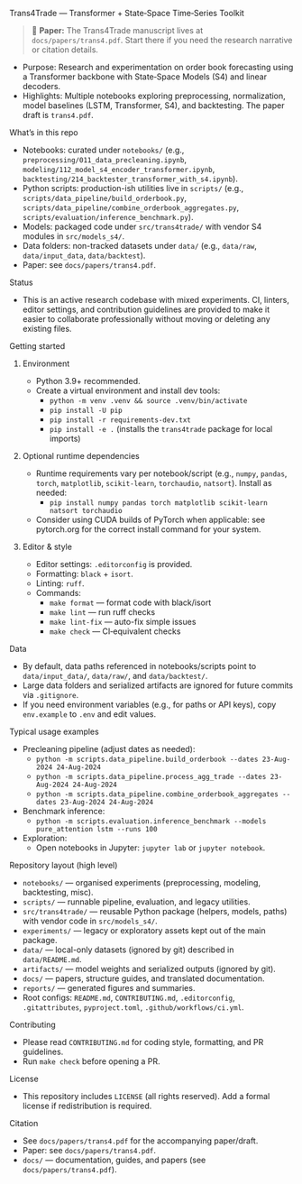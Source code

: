 Trans4Trade — Transformer + State‑Space Time‑Series Toolkit

> 📄 **Paper:** The Trans4Trade manuscript lives at `docs/papers/trans4.pdf`. Start there if you need the research narrative or citation details.

- Purpose: Research and experimentation on order book forecasting using a Transformer backbone with State‑Space Models (S4) and linear decoders.
- Highlights: Multiple notebooks exploring preprocessing, normalization, model baselines (LSTM, Transformer, S4), and backtesting. The paper draft is `trans4.pdf`.

What’s in this repo
- Notebooks: curated under `notebooks/` (e.g., `preprocessing/011_data_precleaning.ipynb`, `modeling/112_model_s4_encoder_transformer.ipynb`, `backtesting/214_backtester_transformer_with_s4.ipynb`).
- Python scripts: production-ish utilities live in `scripts/` (e.g., `scripts/data_pipeline/build_orderbook.py`, `scripts/data_pipeline/combine_orderbook_aggregates.py`, `scripts/evaluation/inference_benchmark.py`).
- Models: packaged code under `src/trans4trade/` with vendor S4 modules in `src/models_s4/`.
- Data folders: non-tracked datasets under `data/` (e.g., `data/raw`, `data/input_data`, `data/backtest`).
- Paper: see `docs/papers/trans4.pdf`.

Status
- This is an active research codebase with mixed experiments. CI, linters, editor settings, and contribution guidelines are provided to make it easier to collaborate professionally without moving or deleting any existing files.

Getting started
1) Environment
   - Python 3.9+ recommended.
   - Create a virtual environment and install dev tools:
     - `python -m venv .venv && source .venv/bin/activate`
     - `pip install -U pip`
     - `pip install -r requirements-dev.txt`
     - `pip install -e .` (installs the `trans4trade` package for local imports)

2) Optional runtime dependencies
   - Runtime requirements vary per notebook/script (e.g., `numpy`, `pandas`, `torch`, `matplotlib`, `scikit-learn`, `torchaudio`, `natsort`). Install as needed:
     - `pip install numpy pandas torch matplotlib scikit-learn natsort torchaudio`
   - Consider using CUDA builds of PyTorch when applicable: see pytorch.org for the correct install command for your system.

3) Editor & style
   - Editor settings: `.editorconfig` is provided.
   - Formatting: `black` + `isort`.
   - Linting: `ruff`.
   - Commands:
     - `make format` — format code with black/isort
     - `make lint` — run ruff checks
     - `make lint-fix` — auto-fix simple issues
     - `make check` — CI‑equivalent checks

Data
- By default, data paths referenced in notebooks/scripts point to `data/input_data/`, `data/raw/`, and `data/backtest/`.
- Large data folders and serialized artifacts are ignored for future commits via `.gitignore`.
- If you need environment variables (e.g., for paths or API keys), copy `env.example` to `.env` and edit values.

Typical usage examples
- Precleaning pipeline (adjust dates as needed):
  - `python -m scripts.data_pipeline.build_orderbook --dates 23-Aug-2024 24-Aug-2024`
  - `python -m scripts.data_pipeline.process_agg_trade --dates 23-Aug-2024 24-Aug-2024`
  - `python -m scripts.data_pipeline.combine_orderbook_aggregates --dates 23-Aug-2024 24-Aug-2024`
- Benchmark inference:
  - `python -m scripts.evaluation.inference_benchmark --models pure_attention lstm --runs 100`
- Exploration:
  - Open notebooks in Jupyter: `jupyter lab` or `jupyter notebook`.

Repository layout (high level)
- `notebooks/` — organised experiments (preprocessing, modeling, backtesting, misc).
- `scripts/` — runnable pipeline, evaluation, and legacy utilities.
- `src/trans4trade/` — reusable Python package (helpers, models, paths) with vendor code in `src/models_s4/`.
- `experiments/` — legacy or exploratory assets kept out of the main package.
- `data/` — local-only datasets (ignored by git) described in `data/README.md`.
- `artifacts/` — model weights and serialized outputs (ignored by git).
- `docs/` — papers, structure guides, and translated documentation.
- `reports/` — generated figures and summaries.
- Root configs: `README.md`, `CONTRIBUTING.md`, `.editorconfig`, `.gitattributes`, `pyproject.toml`, `.github/workflows/ci.yml`.

Contributing
- Please read `CONTRIBUTING.md` for coding style, formatting, and PR guidelines.
- Run `make check` before opening a PR.

License
- This repository includes `LICENSE` (all rights reserved). Add a formal license if redistribution is required.

Citation
- See `docs/papers/trans4.pdf` for the accompanying paper/draft.
- Paper: see `docs/papers/trans4.pdf`.
- `docs/` — documentation, guides, and papers (see `docs/papers/trans4.pdf`).
